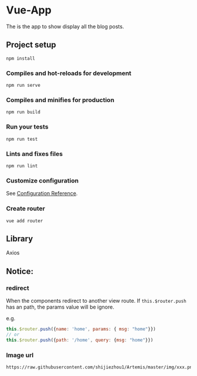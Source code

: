 # Vue-App

The is the app to show display all the blog posts.

## Project setup
```
npm install
```

### Compiles and hot-reloads for development
```
npm run serve
```

### Compiles and minifies for production
```
npm run build
```

### Run your tests
```
npm run test
```

### Lints and fixes files
```
npm run lint
```

### Customize configuration
See [Configuration Reference](https://cli.vuejs.org/config/).

### Create router
```
vue add router
```

## Library

Axios

## Notice: 

### redirect 

When the components redirect to another view route. If `this.$router.push` has an path, the params value will be ignore. 

e.g. 
```javascript
this.$router.push({name: 'home', params: { msg: "home"}})
// or
this.$router.push({path: '/home', query: {msg: "home"}})
```

### Image url 

```
https://raw.githubusercontent.com/shijiezhou1/Artemis/master/img/xxx.png
```